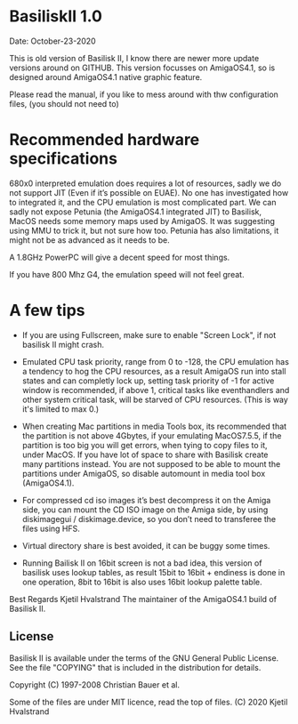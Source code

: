 # BasiliskII 1.0

Date: October-23-2020

This is old version of Basilisk II, I know there are newer more update versions around on GITHUB.
This version focusses on AmigaOS4.1, so is designed around AmigaOS4.1 native graphic feature.

Please read the manual, if you like to mess around with thw configuration files, (you should not need to)

# Recommended hardware specifications 

680x0 interpreted emulation does requires a lot of resources, sadly we do not support JIT (Even if it’s possible on EUAE).
No one has investigated how to integrated it, and the CPU emulation is most complicated part.
We can sadly not expose Petunia (the AmigaOS4.1 integrated JIT) to Basilisk, MacOS needs some memory maps
used by AmigaOS. It was suggesting using MMU to trick it, but not sure how too. Petunia has also limitations, 
it might not be as advanced as it needs to be.

A 1.8GHz PowerPC will give a decent speed for most things.

If you have 800 Mhz G4, the emulation speed will not feel great.

# A few tips

* If you are using Fullscreen, make sure to enable "Screen Lock", if not basilisk II might crash.

* Emulated CPU task priority, range from 0 to -128, the CPU emulation has a tendency to hog the CPU resources,
as a result AmigaOS run into stall states and can completly lock up, setting task priority of -1 for active window
is recommended, if above 1, critical tasks like eventhandlers and other system critical task,
will be starved of CPU resources. (This is way it's limited to max 0.)

* When creating Mac partitions in media Tools box, its recommended that the partition is not above
4Gbytes, if your emulating MacOS7.5.5, if the partition is too big you will get errors, when tying to
copy files to it, under MacOS. If you have lot of space to share with Basilisk create many partitions instead.
You are not supposed to be able to mount the partitions under AmigaOS, so disable automount in media tool box (AmigaOS4.1).

* For compressed cd iso images it’s best decompress it on the Amiga side,
you can mount the CD ISO image on the Amiga side, by using diskimagegui / diskimage.device, 
so you don’t need to transferee the files using HFS.

* Virtual directory share is best avoided, it can be buggy some times.

* Running Bailisk II on 16bit screen is not a bad idea, this version of basilisk uses lookup tables,
as result 15bit to 16bit + endiness is done in one operation, 8bit to 16bit is also uses 16bit lookup palette table. 

Best Regards
Kjetil Hvalstrand 
The maintainer of the AmigaOS4.1 build of Basilisk II.

License
-------

Basilisk II is available under the terms of the GNU General Public License.
See the file "COPYING" that is included in the distribution for details.

Copyright (C) 1997-2008 Christian Bauer et al.

Some of the files are under MIT licence, read the top of files.
(C) 2020 Kjetil Hvalstrand
